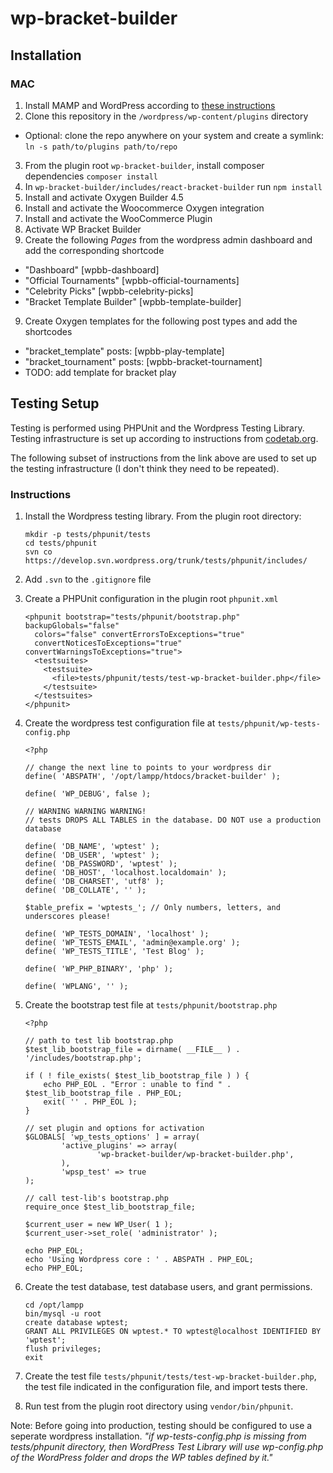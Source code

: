 # wp-bracket-builder

## Installation

### MAC
1. Install MAMP and WordPress according to [these instructions](https://codex.wordpress.org/Installing_WordPress_Locally_on_Your_Mac_With_MAMP)
2. Clone this repository in the `/wordpress/wp-content/plugins` directory
  - Optional: clone the repo anywhere on your system and create a symlink: `ln -s path/to/plugins path/to/repo`
3. From the plugin root `wp-bracket-builder`, install composer dependencies `composer install`
4. In `wp-bracket-builder/includes/react-bracket-builder` run `npm install`
5. Install and activate Oxygen Builder 4.5
6. Install and activate the Woocommerce Oxygen integration
7. Install and activate the WooCommerce Plugin
7. Activate WP Bracket Builder
8. Create the following _Pages_ from the wordpress admin dashboard and add the corresponding shortcode
- "Dashboard" [wpbb-dashboard]
- "Official Tournaments" [wpbb-official-tournaments]
- "Celebrity Picks" [wpbb-celebrity-picks]
- "Bracket Template Builder" [wpbb-template-builder]
9. Create Oxygen templates for the following post types and add the shortcodes
- "bracket_template" posts: [wpbb-play-template]
- "bracket_tournament" posts: [wpbb-bracket-tournament]
- TODO: add template for bracket play


## Testing Setup
Testing is performed using PHPUnit and the Wordpress Testing Library. Testing infrastructure is set up according to instructions from [codetab.org](https://www.codetab.org/tutorial/wordpress-plugin-development/unit-test/plugin-unit-testing/).

The following subset of instructions from the link above are used to set up the testing infrastructure (I don't think they need to be repeated).

### Instructions
1. Install the Wordpress testing library. From the plugin root directory:
    ```
    mkdir -p tests/phpunit/tests
    cd tests/phpunit
    svn co https://develop.svn.wordpress.org/trunk/tests/phpunit/includes/
    ```

2. Add `.svn` to the `.gitignore` file
3. Create a PHPUnit configuration in the plugin root `phpunit.xml`
    ```
    <phpunit bootstrap="tests/phpunit/bootstrap.php" backupGlobals="false"
      colors="false" convertErrorsToExceptions="true"
      convertNoticesToExceptions="true" convertWarningsToExceptions="true">
      <testsuites>
        <testsuite>
          <file>tests/phpunit/tests/test-wp-bracket-builder.php</file>
        </testsuite>
      </testsuites>
    </phpunit>
    ```
4. Create the wordpress test configuration file at `tests/phpunit/wp-tests-config.php`
    ```
    <?php

    // change the next line to points to your wordpress dir
    define( 'ABSPATH', '/opt/lampp/htdocs/bracket-builder' );

    define( 'WP_DEBUG', false );

    // WARNING WARNING WARNING!
    // tests DROPS ALL TABLES in the database. DO NOT use a production database

    define( 'DB_NAME', 'wptest' );
    define( 'DB_USER', 'wptest' );
    define( 'DB_PASSWORD', 'wptest' );
    define( 'DB_HOST', 'localhost.localdomain' );
    define( 'DB_CHARSET', 'utf8' );
    define( 'DB_COLLATE', '' );

    $table_prefix = 'wptests_'; // Only numbers, letters, and underscores please!

    define( 'WP_TESTS_DOMAIN', 'localhost' );
    define( 'WP_TESTS_EMAIL', 'admin@example.org' );
    define( 'WP_TESTS_TITLE', 'Test Blog' );

    define( 'WP_PHP_BINARY', 'php' );

    define( 'WPLANG', '' );
    ```
5. Create the bootstrap test file at `tests/phpunit/bootstrap.php`
    ```
    <?php

    // path to test lib bootstrap.php
    $test_lib_bootstrap_file = dirname( __FILE__ ) . '/includes/bootstrap.php';

    if ( ! file_exists( $test_lib_bootstrap_file ) ) {
        echo PHP_EOL . "Error : unable to find " . $test_lib_bootstrap_file . PHP_EOL;
        exit( '' . PHP_EOL );
    }

    // set plugin and options for activation
    $GLOBALS[ 'wp_tests_options' ] = array(
            'active_plugins' => array(
                    'wp-bracket-builder/wp-bracket-builder.php',
            ),
            'wpsp_test' => true
    );

    // call test-lib's bootstrap.php
    require_once $test_lib_bootstrap_file;

    $current_user = new WP_User( 1 );
    $current_user->set_role( 'administrator' );

    echo PHP_EOL;
    echo 'Using Wordpress core : ' . ABSPATH . PHP_EOL;
    echo PHP_EOL;
    ```

6. Create the test database, test database users, and grant permissions.
    ```
    cd /opt/lampp
    bin/mysql -u root
    create database wptest;
    GRANT ALL PRIVILEGES ON wptest.* TO wptest@localhost IDENTIFIED BY 'wptest';
    flush privileges;
    exit
    ```
7. Create the test file `tests/phpunit/tests/test-wp-bracket-builder.php`, the test file indicated in the configuration file, and import tests there.

9. Run test from the plugin root directory using `vendor/bin/phpunit`.

Note: Before going into production, testing should be configured to use a seperate wordpress installation. _"if wp-tests-config.php is missing from tests/phpunit directory, then WordPress Test Library will use wp-config.php of the WordPress folder and drops the WP tables defined by it."_
